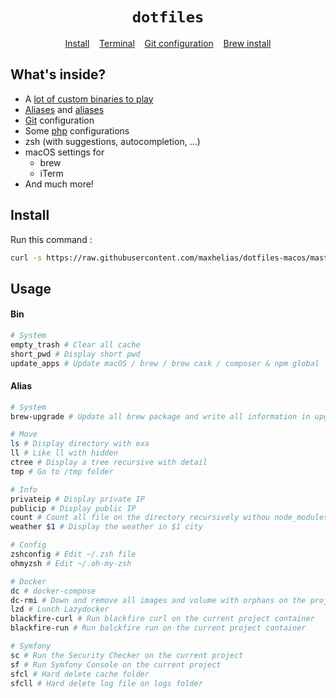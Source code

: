 <h1 align="center">
  <code>dotfiles</code>
</h1>

<p align="center">
  <a href="install.sh">Install</a>&nbsp;&nbsp;&nbsp;
  <a href="console">Terminal</a>&nbsp;&nbsp;&nbsp;
  <a href="git/.gitconfig">Git configuration</a>&nbsp;&nbsp;&nbsp;
  <a href="mac/brew">Brew install</a>
</p>

## What's inside?
 * A [lot of custom binaries to play](bin)
 * [Aliases](bin) and [aliases](console/_aliases)
 * [Git](git/.gitconfig) configuration
 * Some [php](langs/php) configurations
 * zsh (with suggestions, autocompletion, ...)
 * macOS settings for
   - brew
   - iTerm
 * And much more!


## Install

Run this command : 

```sh
curl -s https://raw.githubusercontent.com/maxhelias/dotfiles-macos/master/install.sh | sh
```

## Usage

#### Bin
```bash
# System
empty_trash # Clear all cache
short_pwd # Display short pwd
update_apps # Update macOS / brew / brew cask / composer & npm global
```

#### Alias
```bash
# System
brew-upgrade # Update all brew package and write all information in upgrade-$( date +%F ).log file

# Move
ls # Display directory with exa
ll # Like ll with hidden
ctree # Display a tree recursive with detail
tmp # Go to /tmp folder

# Info
privateip # Display private IP
publicip # Display public IP
count # Count all file on the directory recursively withou node_modules, tests, var and vendor
weather $1 # Display the weather in $1 city

# Config
zshconfig # Edit ~/.zsh file
ohmyzsh # Edit ~/.oh-my-zsh

# Docker
dc # docker-compose
dc-rmi # Down and remove all images and volume with orphans on the projet directory
lzd # Lunch Lazydocker
blackfire-curl # Run blackfire curl on the current project container
blackfire-run # Run balckfire run on the current project container

# Symfony
sc # Run the Security Checker on the current project
sf # Run Symfony Console on the current project
sfcl # Hard delete cache folder
sfcll # Hard delete log file on logs folder
```
